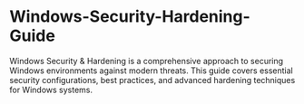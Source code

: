 # Windows-Security-Hardening-Guide
Windows Security &amp; Hardening is a comprehensive approach to securing Windows environments against modern threats. This guide covers essential security configurations, best practices, and advanced hardening techniques for Windows systems.
